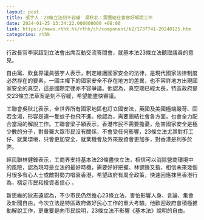 ```yaml
---
layout: post
title: 張宇人：23條立法刻不容緩　吳秋北：需團結社會做好解說工作
date: 2024-01-25 13:34:22.000000000 +08:00
link: https://news.rthk.hk/rthk/ch/component/k2/1737741-20240125.htm
categories: rthk
---
```


行政長官李家超到立法會出席互動交流答問會，就基本法23條立法聽取議員的意見。

自由黨、飲食界議員張宇人表示，制定維護國家安全的法律，是現代國家法律制度必然存在的要素，一國主權下的國家安全不存在地方的差異，也不容許地方出現國家安全的真空，這是國際定律亦不容爭議。他認為，真空期已經太長，特區政府提交23條立法草案是刻不容緩，希望能盡快審議。

工聯會吳秋北表示，全世界所有國家地區也訂立國安法，英國及美國極端嚴苛、固若金湯，形容是連一隻蚊子也飛不進。他認為，需要團結社會各方面，也會全力配合當局的解說工作。工聯會梁子穎表示，香港市民不需要擔憂，危害國家安全是極少數的分子，對普羅大眾市民沒有關係，不會受任何影響，23條立法尤其對打工仔、就業環境，只會更加安全，就業機會及外來投資會更加多，對香港是利多於弊。

經民聯林健鋒表示，工商界支持基本法23條盡快立法，相信可以消除營商環境中的風險，認為現時是立法的最好時機，需要好好把握。林健鋒又指，相信未來幾個月很多有心人士或敵對勢力唱衰香港，希望政府有周全政策，快速回應抹黑香港行為，穩定市民和投資者信心 。

新思維的狄志遠認為，不少市民仍然擔心23條立法，害怕影響人身、言論、集會及新聞自由，今次立法是特區政府做好民心工作的重大考驗。他歡迎政府會積極推動解說工作，更重要是向市民說明，23條立法不影響《基本法》說明的自由。
